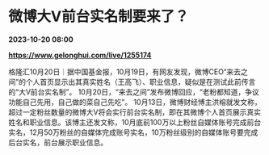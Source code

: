 # 微博大V前台实名制要来了？

**2023-10-20 08:00**

**https://www.gelonghui.com/live/1255174**

格隆汇10月20日｜据中国基金报，10月19日，有网友发现，微博CEO“来去之间”的个人首页显示出其真实姓名（王高飞）、职业信息，疑似是在测试此前传言的“大V前台实名制”。 10月20日，“来去之间”发布微博回应，“老粉都知道，争议功能自己先用，自己做的菜自己先吃”。 10月13日，微博财经博主洪榕就发文称，超过一定粉丝数量的微博大V将会实行前台实名制，即在其微博个人首页展示真实姓名和职业信息。该博主还发文称，10月底前100万以上粉丝自媒体账号完成前台实名，12月50万粉丝的自媒体完成账号实名，10万粉丝级别的自媒体账号要完成后台实名，前台展示职业信息。